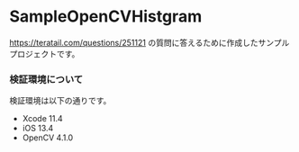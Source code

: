 # SampleOpenCVHistgram

https://teratail.com/questions/251121 の質問に答えるために作成したサンプルプロジェクトです。

### 検証環境について

検証環境は以下の通りです。

* Xcode 11.4
* iOS 13.4
* OpenCV 4.1.0